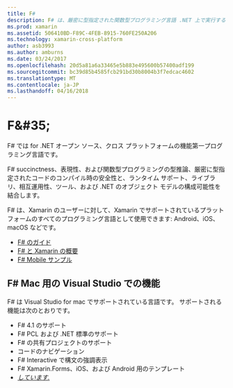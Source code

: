 ```yaml
---
title: F#
description: F# は、厳密に型指定された関数型プログラミング言語 .NET 上で実行するよう設計されています
ms.prod: xamarin
ms.assetid: 506410BD-F89C-4FEB-8915-760FE250A206
ms.technology: xamarin-cross-platform
author: asb3993
ms.author: amburns
ms.date: 03/24/2017
ms.openlocfilehash: 20d5a81a6a33465e5b883e495600b57400adf199
ms.sourcegitcommit: bc39d85b4585fcb291bd30b8004b3f7edcac4602
ms.translationtype: MT
ms.contentlocale: ja-JP
ms.lasthandoff: 04/16/2018
---
```

# <a name="f35"></a>F&AMP;#35;

F# では for .NET オープン ソース、クロス プラットフォームの機能第一プログラミング言語です。

F# succinctness、表現性、および関数型プログラミングの型推論、厳密に型指定されたコードのコンパイル時の安全性と、ランタイム サポート、ライブラリ、相互運用性、ツール、および .NET のオブジェクト モデルの構成可能性を結合します。

F# は、Xamarin のユーザーに対して、Xamarin でサポートされているプラットフォームのすべてのプログラミング言語として使用できます: Android、iOS、macOS などです。

- [F# のガイド](https://docs.microsoft.com/dotnet/fsharp/)
- [F# と Xamarin の概要](overview.md)
- [F# Mobile サンプル](samples.md)

## <a name="f-features-in-visual-studio-for-mac"></a>F# Mac 用の Visual Studio での機能

F# は Visual Studio for mac でサポートされている言語です。 サポートされる機能は次のとおりです。

- F# 4.1 のサポート
- F# PCL および .NET 標準のサポート
- F# の共有プロジェクトのサポート
- コードのナビゲーション
- F# Interactive で構文の強調表示
- F# Xamarin.Forms、iOS、および Android 用のテンプレート
- [*しています.*](https://developer.xamarin.com/releases/studio/xamarin.studio_6.0/xamarin.studio_6.0/#F_Enhancements)
